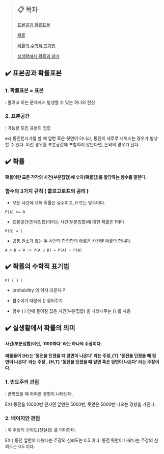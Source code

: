 > ## :clipboard: 목차
>
>[표본공과 확률표본](#paragraph1)
>
>[확률](#paragraph2)
>
>[확률의 수학적 표기법](#paragraph3)
>
>[실생활에서 확률의 의미](#paragraph4)
>


## :heavy_check_mark: 표본공과 확률표본 <a name="paragraph1"></a>
### 1. 확률표본 = 표본
: 풀려고 하는 문제에서 발생할 수 있는 하나의 현상

### 2. 표본공간
: 가능한 모든 표본의 집합

ex) 동전던지기를 할 때 앞면 혹은 뒷면이 아니라, 동전이 세로로 세워지는 경우가 발생할 수 있다. 이런 경우를 표본공간에 포함하지 않는다면, 논외의 경우가 된다.

## :heavy_check_mark: 확률 <a name="paragraph2"></a>

#### 확률이란 모든 각각의 사건(부분집합)에 숫자(확률값)를 할당하는 함수를 말한다.
### 함수의 3가지 규칙 ( 콜모고로프의 공리 )
- 모든 사건에 대해 확률은 실수이고, 0 또는 양수이다.
```
P(A) >= 0
```
- 표본공간(전체집합)이라는 사건(부분집합)에 대한 확률은 1이다
```
P(Ω) = 1
```
- 공통 원소가 없는 두 사건의 합집합의 확률은 사건별 확률의 합니다.
```
A ∩ B = 0 -> P(A ∪ B) = P(A) + P(B)
```
## :heavy_check_mark: 확률의 수학적 표기법 <a name="paragraph3"></a>
``` 
P( { } ) 
```
- probability 의 약자 대문자 P  

- 함수이기 때문에 () 묶어주기 

- 함수 ( ) 안에 들어갈 값은 사건(부분집합) 을 나타내주는 {} 를 사용

## :heavy_check_mark: 실생활에서 확률의 의미 <a name="paragraph4"></a>
#### 사건(부분집합)이란, '000하다' 라는 하나의 주장이다. 
#### 예를들어 {H}는 '동전을 던졌을 때 앞면이 나온다' 라는 주장,{T} '동전을 던졌을 때 뒷면이 나온다' 라는 주장 , {H,T} '동전을 던졌을 때 앞면 혹은 뒷면이 나온다' 라는 주장이다.
### 1. 빈도주의 관점

: 반복했을 때 어떠한 경향이 나타난다.

EX) 동전을 10000번 던지면 앞면은 5000번, 뒷면은 5000번 나오는 경향을 가진다.

### 2. 베이지안 관점

: 이 주장의 신뢰도(진실성) 를 의미한다.

EX ) 동전 앞면이 나왔다는 주장의 신뢰도는 0.5 이다. 동전 뒷면이 나왔다는 주장의 신뢰도는 0.5 이다. 
